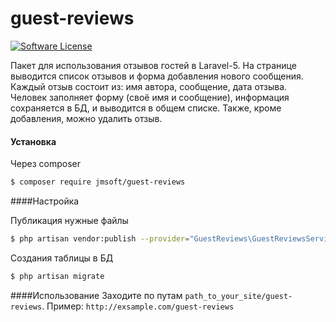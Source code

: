 # guest-reviews
[![Software License](https://img.shields.io/badge/license-MIT-brightgreen.svg?style=flat-square)](LICENSE.md)

Пакет для использования отзывов гостей в Laravel-5. На странице выводится список отзывов и форма добавления нового сообщения. Каждый отзыв состоит из: имя автора, сообщение, дата отзыва. Человек заполняет форму (своё имя и сообщение), информация сохраняется в БД, и выводится в общем списке. Также, кроме добавления, можно удалить отзыв.

#### Установка

Через composer
``` bash
$ composer require jmsoft/guest-reviews
```

####Настройка

Публикация нужные файлы
``` bash
$ php artisan vendor:publish --provider="GuestReviews\GuestReviewsServiceProvider"
```

Создания таблицы в БД
``` bash
$ php artisan migrate
```

####Использование
Заходите по путам `path_to_your_site/guest-reviews`.
Пример: `http://exsample.com/guest-reviews`